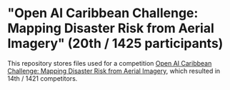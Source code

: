 # "Open AI Caribbean Challenge: Mapping Disaster Risk from Aerial Imagery" (20th / 1425 participants)

This repository stores files used for a competition [Open AI Caribbean Challenge: Mapping Disaster Risk from Aerial Imagery](https://www.drivendata.org/competitions/58/disaster-response-roof-type/), which resulted in 14th / 1421 competitors.
